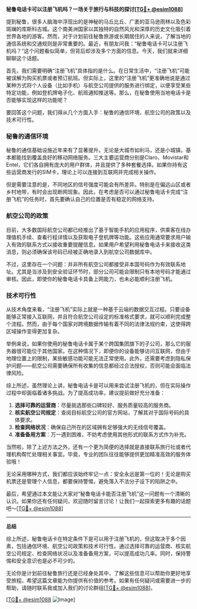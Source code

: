 **秘鲁电话卡可以注册飞机吗？一场关于旅行与科技的探讨[[TG💪+ @esim1088](https://t.me/s/esim1088)]**

提到秘鲁，很多人脑海中浮现出的是神秘的马丘比丘、广袤的亚马逊雨林以及色彩斑斓的库斯科古城。这个南美洲国家以其独特的自然风光和深厚的历史文化吸引着世界各地的游客。然而，对于计划前往秘鲁旅游或长期居住的人来说，了解当地的通信系统和交通规则是非常重要的。最近，有朋友问我：“秘鲁电话卡可以注册飞机吗？”这个问题看似简单，但背后却涉及多个方面的信息。今天，我们就来详细聊聊这个话题。

首先，我们需要明确“注册飞机”具体指的是什么。在日常生活中，“注册飞机”可能被误解为购买机票或者预订航班。但实际上，这里的“注册飞机”更准确地说是通过某种方式将个人设备（比如手机）与航空公司提供的服务进行绑定，以便享受某些特定功能，例如登机牌电子化、航班通知推送等。那么，在秘鲁使用当地电话卡是否能够实现这样的功能呢？

要回答这个问题，我们得从几个方面入手：秘鲁的通信环境、航空公司的政策以及技术可行性。

### 秘鲁的通信环境

秘鲁的通信基础设施近年来有了显著提升。无论是大城市如利马，还是小城镇，基本都能找到覆盖良好的移动网络服务。三大主要运营商分别是Claro、Movistar和Entel，它们各自拥有庞大的用户群体，并且提供了多种套餐选择。如果你持有这些运营商发行的SIM卡，理论上可以连接到互联网并完成相关操作。

但是需要注意的是，不同地区的信号强度可能会有所差异。特别是在偏远山区或者乡村地带，有时会出现断网现象。因此，在考虑是否可以通过秘鲁电话卡完成“注册飞机”的任务时，首先要确认自己的位置是否有稳定的网络支持。

### 航空公司的政策

目前，大多数国际航空公司都已经推出了基于智能手机的应用程序，供乘客在线办理值机手续、查看行程详情以及获取电子登机牌等功能。这些应用通常要求用户输入有效的联系方式以接收重要提醒信息。如果用户希望利用秘鲁电话卡来接收这类消息，则必须确保该号码已经被正确地录入到航空公司数据库中。

不过，这里存在一个问题：并非所有航空公司都接受非本国号码作为有效联系地址。尤其是当涉及到安全验证环节时，部分公司可能会限制只有本地号码才能通过审核。因此，即使你的秘鲁电话卡具备上网能力，也未必能顺利注册飞机。

### 技术可行性

从技术角度来看，“注册飞机”实际上就是一种基于云端的数据交互过程。只要设备能够正常接入互联网，并且符合航空公司设定的标准格式要求，就可以顺利完成整个流程。然而，由于每个国家对跨境数据传输有着不同的法律法规约束，这使得跨区域操作变得更加复杂。

举例来说，如果你使用的秘鲁电话卡属于某个跨国集团旗下的子公司，那么它的服务器很可能位于其他国家。在这种情况下，即便你的设备能够访问互联网，但由于地理位置上的限制，某些敏感功能可能无法正常使用。此外，还需要考虑到隐私保护问题——航空公司需要确保所有收集的信息都经过合法授权，否则可能会面临法律风险。

综上所述，虽然理论上讲，秘鲁电话卡是可以用来尝试注册飞机的，但在实际操作过程中却面临着诸多挑战。为了提高成功率，建议提前做好充分准备：

1. **选择可靠的运营商**：尽量挑选那些口碑较好、服务质量较高的服务商。
2. **核实航空公司规定**：查阅目标航空公司的官方网站，了解其对于国际号码的具体要求。
3. **检查网络状况**：确保自己所在的区域拥有足够强大的无线信号覆盖。
4. **准备备用方案**：万一遇到困难，不妨考虑使用其他形式的联系方式作为补充。

当然啦，除了上述方法之外，还有一个更为简便的选择就是直接联系旅行社或者代理机构帮忙处理相关事宜。毕竟，专业的团队往往能够提供更加精准高效的服务体验哦！

无论采用哪种方式，我们都应该始终牢记一点：安全永远是第一位的！无论是购买机票还是管理个人信息，都要保持警惕，避免落入不法分子设下的陷阱之中。

最后，希望通过本文能让大家对“秘鲁电话卡能否注册飞机”这一问题有一个清晰的认识。如果你还有任何疑问，欢迎随时留言讨论！让我们一起探索更多有趣的话题吧～[[TG💪+ @esim1088](https://t.me/s/esim1088)]

---

**总结**

综上所述，秘鲁电话卡在特定条件下是可以用于注册飞机的，但这取决于多个因素，包括通信环境、航空公司政策和技术可行性。通过选择可靠的运营商、核实航空公司规定、检查网络状况以及准备备用方案，可以提高成功几率。同时，保持警惕和安全意识也是必不可少的。

无论你是计划前往秘鲁旅行还是已经身处其中，了解这些信息可以帮助你更好地享受旅程。希望这篇文章能为你提供有价值的参考。如果有任何疑问或需要进一步的帮助，请随时联系我或加入我们的讨论群组[[TG💪+ @esim1088](https://t.me/s/esim1088)]。

[[TG💪+ @esim1088](https://t.me/s/esim1088) ![Image](https://i.postimg.cc/4NQfJmqS/Snipaste-2025-05-13-00-14-12.png)]